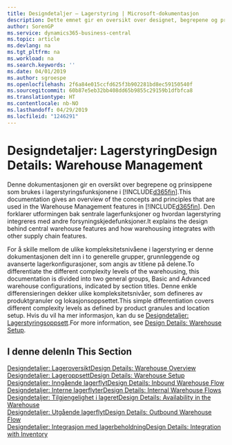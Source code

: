 ```yaml
---
title: Designdetaljer – Lagerstyring | Microsoft-dokumentasjon
description: Dette emnet gir en oversikt over designet, begrepene og prinsippene bak funksjonene for lagerstyring i Business Central.
author: SorenGP
ms.service: dynamics365-business-central
ms.topic: article
ms.devlang: na
ms.tgt_pltfrm: na
ms.workload: na
ms.search.keywords: ''
ms.date: 04/01/2019
ms.author: sgroespe
ms.openlocfilehash: 2f6a84e015ccfd625f3b902281bd8ec59150540f
ms.sourcegitcommit: 60b87e5eb32bb408dd65b9855c29159b1dfbfca8
ms.translationtype: HT
ms.contentlocale: nb-NO
ms.lasthandoff: 04/29/2019
ms.locfileid: "1246291"
---
```

# <a name="design-details-warehouse-management"></a><span data-ttu-id="f322d-103">Designdetaljer: Lagerstyring</span><span class="sxs-lookup"><span data-stu-id="f322d-103">Design Details: Warehouse Management</span></span>
<span data-ttu-id="f322d-104">Denne dokumentasjonen gir en oversikt over begrepene og prinsippene som brukes i lagerstyringsfunksjonene i [!INCLUDE[d365fin](includes/d365fin_md.md)].</span><span class="sxs-lookup"><span data-stu-id="f322d-104">This documentation gives an overview of the concepts and principles that are used in the Warehouse Management features in [!INCLUDE[d365fin](includes/d365fin_md.md)].</span></span> <span data-ttu-id="f322d-105">Den forklarer utformingen bak sentrale lagerfunksjoner og hvordan lagerstyring integreres med andre forsyningskjedefunksjoner.</span><span class="sxs-lookup"><span data-stu-id="f322d-105">It explains the design behind central warehouse features and how warehousing integrates with other supply chain features.</span></span>  

<span data-ttu-id="f322d-106">For å skille mellom de ulike kompleksitetsnivåene i lagerstyring er denne dokumentasjonen delt inn i to generelle grupper, grunnleggende og avanserte lagerkonfigurasjoner, som angis av titlene på delene.</span><span class="sxs-lookup"><span data-stu-id="f322d-106">To differentiate the different complexity levels of the warehousing, this documentation is divided into two general groups, Basic and Advanced warehouse configurations, indicated by section titles.</span></span> <span data-ttu-id="f322d-107">Denne enkle differensieringen dekker ulike kompleksitetsnivåer, som defineres av produktgranuler og lokasjonsoppsettet.</span><span class="sxs-lookup"><span data-stu-id="f322d-107">This simple differentiation covers different complexity levels as defined by product granules and location setup.</span></span> <span data-ttu-id="f322d-108">Hvis du vil ha mer informasjon, kan du se [Designdetaljer: Lagerstyringsoppsett](design-details-warehouse-setup.md).</span><span class="sxs-lookup"><span data-stu-id="f322d-108">For more information, see [Design Details: Warehouse Setup](design-details-warehouse-setup.md).</span></span>  

## <a name="in-this-section"></a><span data-ttu-id="f322d-109">I denne delen</span><span class="sxs-lookup"><span data-stu-id="f322d-109">In This Section</span></span>  
[<span data-ttu-id="f322d-110">Designdetaljer: Lageroversikt</span><span class="sxs-lookup"><span data-stu-id="f322d-110">Design Details: Warehouse Overview</span></span>](design-details-warehouse-overview.md)  
[<span data-ttu-id="f322d-111">Designdetaljer: Lageroppsett</span><span class="sxs-lookup"><span data-stu-id="f322d-111">Design Details: Warehouse Setup</span></span>](design-details-warehouse-setup.md)  
[<span data-ttu-id="f322d-112">Designdetaljer: Inngående lagerflyt</span><span class="sxs-lookup"><span data-stu-id="f322d-112">Design Details: Inbound Warehouse Flow</span></span>](design-details-inbound-warehouse-flow.md)  
[<span data-ttu-id="f322d-113">Designdetaljer: Interne lagerflyter</span><span class="sxs-lookup"><span data-stu-id="f322d-113">Design Details: Internal Warehouse Flows</span></span>](design-details-internal-warehouse-flows.md)  
[<span data-ttu-id="f322d-114">Designdetaljer: Tilgjengelighet i lageret</span><span class="sxs-lookup"><span data-stu-id="f322d-114">Design Details: Availability in the Warehouse</span></span>](design-details-availability-in-the-warehouse.md)  
[<span data-ttu-id="f322d-115">Designdetaljer: Utgående lagerflyt</span><span class="sxs-lookup"><span data-stu-id="f322d-115">Design Details: Outbound Warehouse Flow</span></span>](design-details-outbound-warehouse-flow.md)  
[<span data-ttu-id="f322d-116">Designdetaljer: Integrasjon med lagerbeholdning</span><span class="sxs-lookup"><span data-stu-id="f322d-116">Design Details: Integration with Inventory</span></span>](design-details-integration-with-inventory.md)
